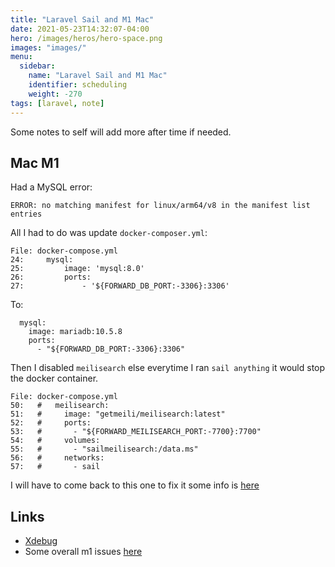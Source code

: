 ```yaml
---
title: "Laravel Sail and M1 Mac"
date: 2021-05-23T14:32:07-04:00
hero: /images/heros/hero-space.png
images: "images/"
menu:
  sidebar:
    name: "Laravel Sail and M1 Mac"
    identifier: scheduling
    weight: -270
tags: [laravel, note]
---
```


Some notes to self will add more after time if needed.

## Mac M1

Had a MySQL error:

```
ERROR: no matching manifest for linux/arm64/v8 in the manifest list entries
```

All I had to do was update `docker-composer.yml`:

```
File: docker-compose.yml
24:     mysql:
25:         image: 'mysql:8.0'
26:         ports:
27:             - '${FORWARD_DB_PORT:-3306}:3306'
```

To:

```
  mysql:
    image: mariadb:10.5.8
    ports:
      - "${FORWARD_DB_PORT:-3306}:3306"
```

Then I disabled `meilisearch` else everytime I ran `sail anything` it would stop the docker container.

```
File: docker-compose.yml
50:   #   meilisearch:
51:   #     image: "getmeili/meilisearch:latest"
52:   #     ports:
53:   #       - "${FORWARD_MEILISEARCH_PORT:-7700}:7700"
54:   #     volumes:
55:   #       - "sailmeilisearch:/data.ms"
56:   #     networks:
57:   #       - sail
```

I will have to come back to this one to fix it some info is [here](https://github.com/meilisearch/MeiliSearch/issues/1195)

## Links

- [Xdebug](https://medium.com/geekculture/debug-your-laravel-sail-applications-with-xdebug-160ad70fcd41)
- Some overall m1 issues [here](https://github.com/laravel/sail/issues/104)
